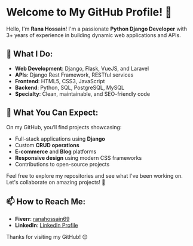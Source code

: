 # Welcome to My GitHub Profile! 👋

Hello, I'm **Rana Hossain**! I'm a passionate **Python Django Developer** with 3+ years of experience in building dynamic web applications and APIs.

## 🔧 What I Do:
- **Web Development**: Django, Flask, VueJS, and Laravel
- **APIs**: Django Rest Framework, RESTful services
- **Frontend**: HTML5, CSS3, JavaScript
- **Backend**: Python, SQL, PostgreSQL, MySQL
- **Specialty**: Clean, maintainable, and SEO-friendly code

## 🌟 What You Can Expect:
On my GitHub, you’ll find projects showcasing:
- Full-stack applications using **Django**
- Custom **CRUD operations**
- **E-commerce** and **Blog** platforms
- **Responsive design** using modern CSS frameworks
- Contributions to open-source projects

Feel free to explore my repositories and see what I've been working on. Let's collaborate on amazing projects! 🚀

## 📫 How to Reach Me:

- **Fiverr**: [ranahossain69](https://www.fiverr.com/ranahossain69)
- **LinkedIn**: [LinkedIn Profile](https://www.linkedin.com/in/rana-hossain-339875305/)

Thanks for visiting my GitHub! 😊

